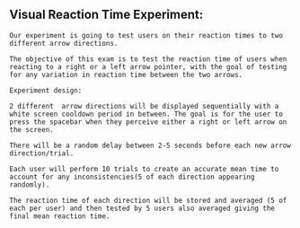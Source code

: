 ## Visual Reaction Time Experiment:

    Our experiment is going to test users on their reaction times to two different arrow directions. ​

    The objective of this exam is to test the reaction time of users when reacting to a right or a left arrow pointer, with the goal of testing for any variation in reaction time between the two arrows.​

    Experiment design:​

    2 different  arrow directions will be displayed sequentially with a white screen cooldown period in between. The goal is for the user to press the spacebar when they perceive either a right or left arrow on the screen.​

    There will be a random delay between 2-5 seconds before each new arrow direction/trial.​

    Each user will perform 10 trials to create an accurate mean time to account for any inconsistencies(5 of each direction appearing randomly).​

    The reaction time of each direction will be stored and averaged (5 of each per user) and then tested by 5 users also averaged giving the final mean reaction time.
